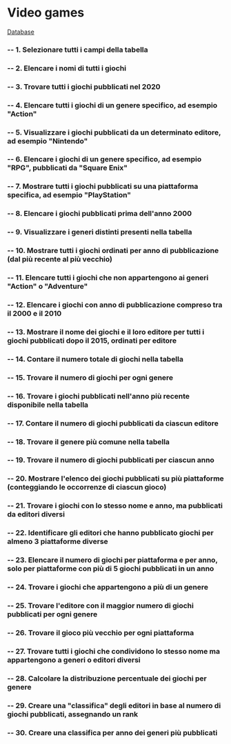 # Video games

[Database](../../09_data/games.sql)

### -- 1. Selezionare tutti i campi della tabella

### -- 2. Elencare i nomi di tutti i giochi

### -- 3. Trovare tutti i giochi pubblicati nel 2020

### -- 4. Elencare tutti i giochi di un genere specifico, ad esempio "Action"

### -- 5. Visualizzare i giochi pubblicati da un determinato editore, ad esempio "Nintendo"

### -- 6. Elencare i giochi di un genere specifico, ad esempio "RPG", pubblicati da "Square Enix"

### -- 7. Mostrare tutti i giochi pubblicati su una piattaforma specifica, ad esempio "PlayStation"

### -- 8. Elencare i giochi pubblicati prima dell'anno 2000

### -- 9. Visualizzare i generi distinti presenti nella tabella

### -- 10. Mostrare tutti i giochi ordinati per anno di pubblicazione (dal più recente al più vecchio)

### -- 11. Elencare tutti i giochi che non appartengono ai generi "Action" o "Adventure"

### -- 12. Elencare i giochi con anno di pubblicazione compreso tra il 2000 e il 2010

### -- 13. Mostrare il nome dei giochi e il loro editore per tutti i giochi pubblicati dopo il 2015, ordinati per editore

### -- 14. Contare il numero totale di giochi nella tabella

### -- 15. Trovare il numero di giochi per ogni genere

### -- 16. Trovare i giochi pubblicati nell'anno più recente disponibile nella tabella

### -- 17. Contare il numero di giochi pubblicati da ciascun editore

### -- 18. Trovare il genere più comune nella tabella

### -- 19. Trovare il numero di giochi pubblicati per ciascun anno

### -- 20. Mostrare l'elenco dei giochi pubblicati su più piattaforme (conteggiando le occorrenze di ciascun gioco)

### -- 21. Trovare i giochi con lo stesso nome e anno, ma pubblicati da editori diversi

### -- 22. Identificare gli editori che hanno pubblicato giochi per almeno 3 piattaforme diverse

### -- 23. Elencare il numero di giochi per piattaforma e per anno, solo per piattaforme con più di 5 giochi pubblicati in un anno

### -- 24. Trovare i giochi che appartengono a più di un genere

### -- 25. Trovare l'editore con il maggior numero di giochi pubblicati per ogni genere

### -- 26. Trovare il gioco più vecchio per ogni piattaforma

### -- 27. Trovare tutti i giochi che condividono lo stesso nome ma appartengono a generi o editori diversi

### -- 28. Calcolare la distribuzione percentuale dei giochi per genere

### -- 29. Creare una "classifica" degli editori in base al numero di giochi pubblicati, assegnando un rank

### -- 30. Creare una classifica per anno dei generi più pubblicati
